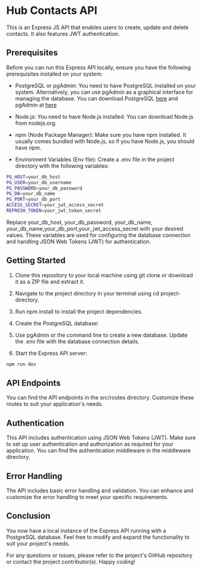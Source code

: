 # Hub Contacts API

This is an Express JS API that enables users to create, update and delete contacts. It also features JWT authentication.

## Prerequisites

Before you can run this Express API locally, ensure you have the following prerequisites installed on your system:

- PostgreSQL or pgAdmin: You need to have PostgreSQL installed on your system. Alternatively, you can use pgAdmin as a graphical interface for managing the database. You can download PostgreSQL [here](https://www.postgresql.org/download/) and pgAdmin at [here](https://www.pgadmin.org/download/)

- Node.js: You need to have Node.js installed. You can download Node.js from nodejs.org.

- npm (Node Package Manager): Make sure you have npm installed. It usually comes bundled with Node.js, so if you have Node.js, you should have npm.

- Environment Variables (Env file): Create a .env file in the project directory with the following variables:

```sh
PG_HOST=your_db_host
PG_USER=your_db_username
PG_PASSWORD=your_db_password
PG_DB=your_db_name
PG_PORT=your_db_port
ACCESS_SECRET=your_jwt_access_secret
REFRESH_TOKEN=your_jwt_token_secret
```

Replace your_db_host, your_db_password, your_db_name, your_db_name,your_db_port,your_jwt_access_secret with your desired values. These variables are used for configuring the database connection and handling JSON Web Tokens (JWT) for authentication.

## Getting Started

1. Clone this repository to your local machine using git clone or download it as a ZIP file and extract it.

2. Navigate to the project directory in your terminal using cd project-directory.

3. Run npm install to install the project dependencies.

4. Create the PostgreSQL database:

5. Use pgAdmin or the command line to create a new database.
   Update the .env file with the database connection details.

6. Start the Express API server:

```sh
npm run dev
```

## API Endpoints

You can find the API endpoints in the src/routes directory. Customize these routes to suit your application's needs.

## Authentication

This API includes authentication using JSON Web Tokens (JWT). Make sure to set up user authentication and authorization as required for your application. You can find the authentication middleware in the middleware directory.

## Error Handling

The API includes basic error handling and validation. You can enhance and customize the error handling to meet your specific requirements.

## Conclusion

You now have a local instance of the Express API running with a PostgreSQL database. Feel free to modify and expand the functionality to suit your project's needs.

For any questions or issues, please refer to the project's GitHub repository or contact the project contributor(s). Happy coding!
